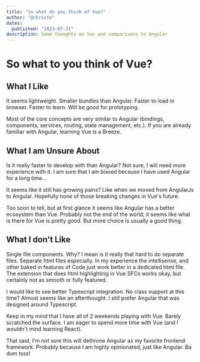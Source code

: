 ```yaml
---
title: "So what do you think of Vue?"
author: "@christo"
dates:
  published: "2023-07-31"
description: Some thoughts on Vue and comparisons to Angular
---
```


# So what to you think of Vue?

## What I Like
It seems lightweight.  Smaller bundles than Angular.  Faster to load in browser.  Faster to learn.  Will be good for prototyping.

Most of the core concepts are very similar to Angular (bindings, components, services, routing, state management, etc.).  If you are already familiar with Angular, learning Vue is a Breeze.

## What I am Unsure About
Is it really faster to develop with than Angular?  Not sure, I will need more experience with it.  I am sure that I am biased because I have used Angular for a long time...

It seems like it still has growing pains?  Like when we moved from AngularJs to Angular.  Hopefully none of those breaking changes in Vue's future.

Too soon to tell, but at first glance it seems like Angular has a better ecosystem than Vue.  Probably not the end of the world, it seems like what is there for Vue is pretty good.  But more choice is usually a good thing.

## What I don't Like
Single file components.  Why?  I mean is it really that hard to do separate files.  Separate html files especially.  In my experience the intellisense, and other baked in features of Code just work better in a dedicated html file.  The extension that does html highlighting in Vue SFCs works okay, but certainly not as smooth or fully featured.

I would like to see better Typescript integration.  No class support at this time?  Almost seems like an afterthought.  I still prefer Angular that was designed around Typescript.

Keep in my mind that I have all of 2 weekends playing with Vue.  Barely scratched the surface.  I am eager to spend more time with Vue (and I wouldn't mind learning React).  

That said, I'm not sure this will dethrone Angular as my favorite frontend framework.
Probably because I am highly opinionated, just like Angular.  Ba dum tsss!